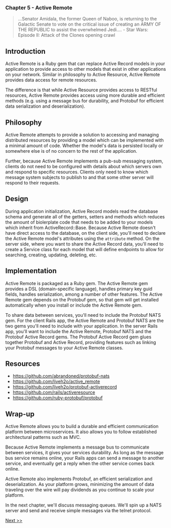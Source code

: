 ### Chapter 5 - Active Remote

> ...Senator Amidala, the former Queen of Naboo, is returning to the Galactic Senate to vote on the critical issue of creating an ARMY OF THE REPUBLIC to assist the overwhelmed Jedi.... - Star Wars: Episode II: Attack of the Clones opening crawl

## Introduction

Active Remote is a Ruby gem that can replace Active Record models in your application to provide access to other models that exist in other applications on your network. Similar in philosophy to Active Resource, Active Remote provides data access for remote resources.

The difference is that while Active Resource provides access to RESTful resources, Active Remote provides access using more durable and efficient methods (e.g. using a message bus for durability, and Protobuf for efficient data serialization and deserialization).

## Philosophy

Active Remote attempts to provide a solution to accessing and managing distributed resources by providing a model which can be implemented with a minimal amount of code. Whether the model's data is persisted locally or somewhere else is of no concern to the rest of the application.

Further, because Active Remote implements a pub-sub messaging system, clients do not need to be configured with details about which servers own and respond to specific resources. Clients only need to know which message system subjects to publish to and that some other server will respond to their requests.

## Design

During application initialization, Active Record models read the database schema and generate all of the getters, setters and methods which reduces the amount of biolerplate code that needs to be added to your models which inherit from ActiveRecord::Base. Because Active Remote doesn't have direct access to the database, on the client side, you'll need to declare the Active Remote model's attributes using the `attribute` method. On the server side, where you want to share the Active Record data, you'll need to create a Service class for each model that will define endpoints to allow for searching, creating, updating, deleting, etc.

## Implementation

Active Remote is packaged as a Ruby gem. The Active Remote gem provides a DSL (domain-specific language), handles primary key guid fields, handles serialization, among a number of other features. The Active Remote gem depends on the Protobuf gem, so that gem will get installed automatically when you install or include the Active Remote gem.

To share data between services, you'll need to include the Protobuf NATS gem. For the client Rails app, the Active Remote and Protobuf NATS are the two gems you'll need to include with your application. In the server Rails app, you'll want to include the Active Remote, Protobuf NATS and the Protobuf Active Record gems. The Protobuf Active Record gem glues together Protobuf and Active Record, providing features such as linking your Protobuf messages to your Active Remote classes.

## Resources

* https://github.com/abrandoned/protobuf-nats
* https://github.com/liveh2o/active_remote
* https://github.com/liveh2o/protobuf-activerecord
* https://github.com/rails/activeresource
* https://github.com/ruby-protobuf/protobuf

## Wrap-up

Active Remote allows you to build a durable and efficient communication platform between microservices. It also allows you to follow established architectural patterns such as MVC.

Because Active Remote implements a message bus to communicate between services, it gives your services durability. As long as the message bus service remains online, your Rails apps can send a message to another service, and eventually get a reply when the other service comes back online.

Active Remote also implements Protobuf, an efficient serialization and deserialization. As your platform grows, minimizing the amount of data traveling over the wire will pay dividends as you continue to scale your platform.

In the next chapter, we'll discuss messaging queues. We'll spin up a NATS server and send and receive simple messages via the telnet protocol.

[Next >>](070-chapter-06.md)
